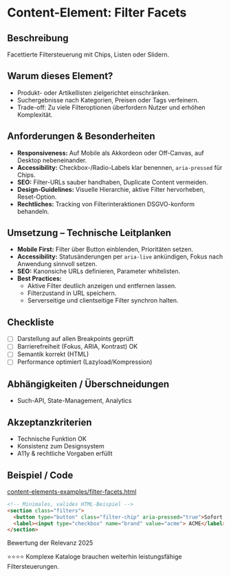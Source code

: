 # Content-Element: Filter Facets

## Beschreibung
Facettierte Filtersteuerung mit Chips, Listen oder Slidern.

## Warum dieses Element?
- Produkt- oder Artikellisten zielgerichtet einschränken.
- Suchergebnisse nach Kategorien, Preisen oder Tags verfeinern.
- Trade-off: Zu viele Filteroptionen überfordern Nutzer und erhöhen Komplexität.

## Anforderungen & Besonderheiten
- **Responsiveness:** Auf Mobile als Akkordeon oder Off-Canvas, auf Desktop nebeneinander.
- **Accessibility:** Checkbox-/Radio-Labels klar benennen, `aria-pressed` für Chips.
- **SEO:** Filter-URLs sauber handhaben, Duplicate Content vermeiden.
- **Design-Guidelines:** Visuelle Hierarchie, aktive Filter hervorheben, Reset-Option.
- **Rechtliches:** Tracking von Filterinteraktionen DSGVO-konform behandeln.

## Umsetzung – Technische Leitplanken
- **Mobile First:** Filter über Button einblenden, Prioritäten setzen.
- **Accessibility:** Statusänderungen per `aria-live` ankündigen, Fokus nach Anwendung sinnvoll setzen.
- **SEO:** Kanonsiche URLs definieren, Parameter whitelisten.
- **Best Practices:**
  - Aktive Filter deutlich anzeigen und entfernen lassen.
  - Filterzustand in URL speichern.
  - Serverseitige und clientseitige Filter synchron halten.

## Checkliste
- [ ] Darstellung auf allen Breakpoints geprüft
- [ ] Barrierefreiheit (Fokus, ARIA, Kontrast) OK
- [ ] Semantik korrekt (HTML)
- [ ] Performance optimiert (Lazyload/Kompression)

## Abhängigkeiten / Überschneidungen
- Such-API, State-Management, Analytics

## Akzeptanzkriterien
- Technische Funktion OK
- Konsistenz zum Designsystem
- A11y & rechtliche Vorgaben erfüllt

## Beispiel / Code
[content-elements-examples/filter-facets.html](../content-elements-examples/filter-facets.html)

```html
<!-- Minimales, valides HTML-Beispiel -->
<section class="filters">
  <button type="button" class="filter-chip" aria-pressed="true">Sofort lieferbar</button>
  <label><input type="checkbox" name="brand" value="acme"> ACME</label>
</section>
```

Bewertung der Relevanz 2025

⭐⭐⭐⭐ Komplexe Kataloge brauchen weiterhin leistungsfähige Filtersteuerungen.
